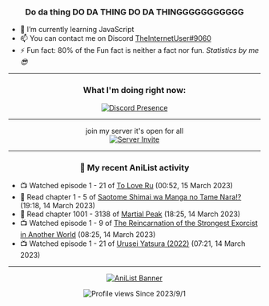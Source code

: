 <div align="center">

### Do da thing DO DA THING DO DA THINGGGGGGGGGGG
</div>

- 🌱 I’m currently learning JavaScript
- 📫 You can contact me on Discord [TheInternetUser#9060](https://discord.com/users/534117072796385300)
- ⚡ Fun fact: 80% of the Fun fact is neither a fact nor fun. _Statistics by me 😎_
<hr>

<div align="center">

### What I'm doing right now:
[![Discord Presence](https://lanyard.cnrad.dev/api/534117072796385300)](https://discord.com/users/534117072796385300)
<hr>

join my server it's open for all <br>
[![Server Invite](https://invidget.switchblade.xyz/bfYgVHxrSs)](https://discord.gg/bfYgVHxrSs)

<hr>
  
### 🌸 My recent AniList activity

</div>

<!-- ANILIST_ACTIVITY:start -->

-   📺 Watched episode 1 - 21 of [To Love Ru](https://anilist.co/anime/3455) (00:52, 15 March 2023)
-   📖 Read chapter 1 - 5 of [Saotome Shimai wa Manga no Tame Nara!?](https://anilist.co/manga/103621) (19:18, 14 March 2023)
-   📖 Read chapter 1001 - 3138 of [Martial Peak](https://anilist.co/manga/104494) (18:25, 14 March 2023)
-   📺 Watched episode 1 - 9 of [The Reincarnation of the Strongest Exorcist in Another World](https://anilist.co/anime/144553) (08:25, 14 March 2023)
-   📺 Watched episode 1 - 21 of [Urusei Yatsura (2022)](https://anilist.co/anime/143277) (07:21, 14 March 2023)

<!-- ANILIST_ACTIVITY:end -->
<hr>

<div align="center">

[![AniList Banner](https://img.anili.st/User/929966)](https://anilist.co/user/TheInternetUser)

![Profile views](https://gpvc.arturio.dev/TheInternetUse7) Since 2023/9/1

</div>
